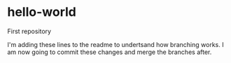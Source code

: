 # hello-world
First repository

I'm adding these lines to the readme to undertsand how branching works.
I am now going to commit these changes and merge the branches after.
